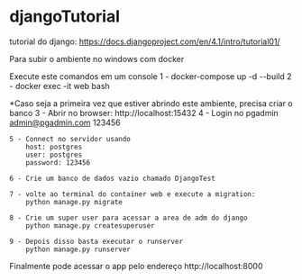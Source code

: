 # djangoTutorial
tutorial do django:
https://docs.djangoproject.com/en/4.1/intro/tutorial01/

Para subir o ambiente no windows com docker

Execute este comandos em um console
1 - docker-compose up -d --build
2 - docker exec -it web bash

*Caso seja a primeira vez que estiver abrindo este ambiente, precisa criar o banco
    3 - Abrir no browser: http://localhost:15432
    4 - Login no pgadmin
        admin@pgadmin.com
        123456

    5 - Connect no servidor usando
        host: postgres
        user: postgres
        password: 123456

    6 - Crie um banco de dados vazio chamado DjangoTest

    7 - volte ao terminal do container web e execute a migration:
        python manage.py migrate

    8 - Crie um super user para acessar a area de adm do django
        python manage.py createsuperuser

    9 - Depois disso basta executar o runserver
        python manage.py runserver




Finalmente pode acessar o app pelo endereço
http://localhost:8000
